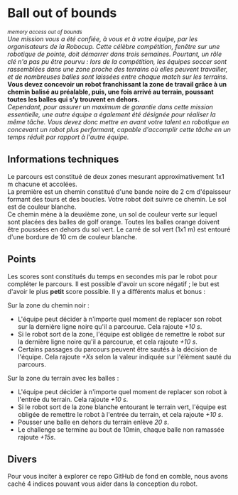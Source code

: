 # Ball out of bounds
<sup>*memory access out of bounds*</sup>  
*Une mission vous a été confiée, à vous et à votre équipe, par les organisateurs de la Robocup. Cette célèbre compétition, fenêtre sur une robotique de pointe, doit démarrer dans trois semaines. Pourtant, un rôle clé n'a pas pu être pourvu : lors de la compétition, les équipes soccer sont rassemblées dans une zone proche des terrains où elles peuvent travailler, et de nombreuses balles sont laissées entre chaque match sur les terrains.*  
**Vous devez concevoir un robot franchissant la zone de travail grâce à un chemin balisé au préalable, puis, une fois arrivé au terrain, poussant toutes les balles qui s'y trouvent en dehors.**  
*Cependant, pour assurer un maximum de garantie dans cette mission essentielle, une autre équipe a également été désignée pour réaliser la même tâche. Vous devez donc mettre en avant votre talent en robotique en concevant un robot plus performant, capable d'accomplir cette tâche en un temps réduit par rapport à l'autre équipe.*

## Informations techniques

Le parcours est constitué de deux zones mesurant approximativement 1x1 m chacune et accolées.  
La première est un chemin constitué d'une bande noire de 2 cm d'épaisseur formant des tours et des boucles. Votre robot doit suivre ce chemin. Le sol est de couleur blanche.  
Ce chemin mène à la deuxième zone, un sol de couleur verte sur lequel sont placées des balles de golf orange. Toutes les balles orange doivent être poussées en dehors du sol vert. Le carré de sol vert (1x1 m) est entouré d'une bordure de 10 cm de couleur blanche.

## Points

Les scores sont constitués du temps en secondes mis par le robot pour compléter le parcours. Il est possible d'avoir un score négatif ; le but est d'avoir le plus **petit** score possible. Il y a différents malus et bonus :

Sur la zone du chemin noir :
- L'équipe peut décider à n'importe quel moment de replacer son robot sur la dernière ligne noire qu'il a parcourue. Cela rajoute *+10 s*.
- Si le robot sort de la zone, l'équipe est obligée de remettre le robot sur la dernière ligne noire qu'il a parcourue, et cela rajoute *+10 s*.
- Certains passages du parcours peuvent être sautés à la décision de l'équipe. Cela rajoute *+Xs* selon la valeur indiquée sur l'élèment sauté du parcours.

Sur la zone du terrain avec les balles :
- L'équipe peut décider à n'importe quel moment de replacer son robot à l'entrée du terrain. Cela rajoute *+10 s*.
- Si le robot sort de la zone blanche entourant le terrain vert, l'équipe est obligée de remettre le robot à l'entrée du terrain, et cela rajoute *+10 s*.
- Pousser une balle en dehors du terrain enlève *20 s*.
- Le challenge se termine au bout de 10min, chaque balle non ramassée rajoute *+15s*.

## Divers

Pour vous inciter à explorer ce repo GitHub de fond en comble, nous avons caché 4 indices pouvant vous aider dans la conception du robot.
